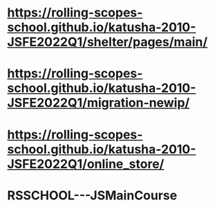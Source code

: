 # https://rolling-scopes-school.github.io/katusha-2010-JSFE2022Q1/shelter/pages/main/
# https://rolling-scopes-school.github.io/katusha-2010-JSFE2022Q1/migration-newip/
# https://rolling-scopes-school.github.io/katusha-2010-JSFE2022Q1/online_store/
# RSSCHOOL---JSMainCourse
